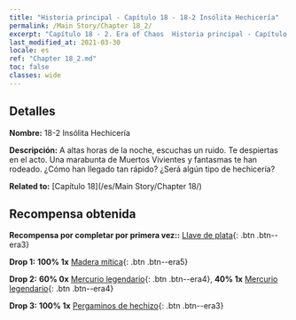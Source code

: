 ```yaml
---
title: "Historia principal - Capítulo 18 - 18-2 Insólita Hechicería"
permalink: /Main Story/Chapter 18_2/
excerpt: "Capítulo 18 - 2. Era of Chaos  Historia principal - Capítulo 18_2. 18-2 Insólita Hechicería"
last_modified_at: 2021-03-30
locale: es
ref: "Chapter 18_2.md"
toc: false
classes: wide
---
```


## Detalles

 **Nombre:** 18-2 Insólita Hechicería

 **Descripción:** A altas horas de la noche, escuchas un ruido. Te despiertas en el acto. Una marabunta de Muertos Vivientes y fantasmas te han rodeado. ¿Cómo han llegado tan rápido? ¿Será algún tipo de hechicería?

 **Related to:** [Capítulo 18](/es/Main Story/Chapter 18/)

## Recompensa obtenida

 **Recompensa por completar por primera vez::** [Llave de plata](/es/Items/con_693/){: .btn .btn--era3}

 **Drop 1:** **100% 1x** [Madera mítica](/es/Items/mat_62/){: .btn .btn--era5}

 **Drop 2:** **60% 0x** [Mercurio legendario](/es/Items/mat_56/){: .btn .btn--era4}, **40% 1x** [Mercurio legendario](/es/Items/mat_56/){: .btn .btn--era4}

 **Drop 3:** **100% 1x** [Pergaminos de hechizo](/es/Items/con_694/){: .btn .btn--era3}

